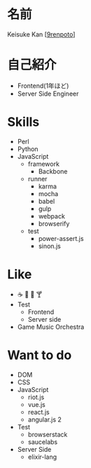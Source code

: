 # 名前

Keisuke Kan [[9renpoto](https://github.com/9renpoto)]

# 自己紹介

- Frontend(1年ほど)
- Server Side Engineer

# Skills

- Perl
- Python
- JavaScript
  - framework
    - Backbone
  - runner
    - karma
    - mocha
    - babel
    - gulp
    - webpack
    - browserify
  - test
    - power-assert.js
    - sinon.js
    
# Like

- :coffee: :sake: :beers: :cocktail:
- Test
  - Frontend
  - Server side
- Game Music Orchestra

# Want to do

- DOM
- CSS
- JavaScript
  - riot.js
  - vue.js
  - react.js
  - angular.js 2
- Test
  - browserstack
  - saucelabs
- Server Side
  - elixir-lang
